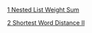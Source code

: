 [1 Nested List Weight Sum](https://github.com/xunhuanfengliuxiang/Linkedin/blob/master/Algorithm/Nested%20List%20Weight%20Sum.java)

[2 Shortest Word Distance II](https://github.com/xunhuanfengliuxiang/Linkedin/blob/master/Algorithm/Shortest%20Word%20Distance%20II.java)
